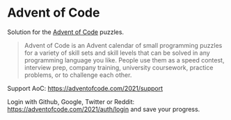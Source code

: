 # Advent of Code

Solution for the [Advent of Code](https://adventofcode.com/) puzzles.

> Advent of Code is an Advent calendar of small programming puzzles for a variety of skill sets and skill levels that can be solved in any programming language you like. People use them as a speed contest, interview prep, company training, university coursework, practice problems, or to challenge each other.

Support AoC: https://adventofcode.com/2021/support

Login with Github, Google, Twitter or Reddit: https://adventofcode.com/2021/auth/login and save your progress.
